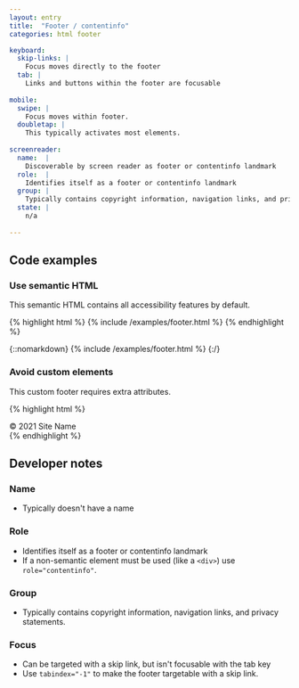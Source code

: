 ```yaml
---
layout: entry
title:  "Footer / contentinfo"
categories: html footer

keyboard:
  skip-links: |
    Focus moves directly to the footer
  tab: |
    Links and buttons within the footer are focusable
    
mobile:
  swipe: |
    Focus moves within footer.
  doubletap: |
    This typically activates most elements.
    
screenreader:
  name:  |
    Discoverable by screen reader as footer or contentinfo landmark
  role:  |
    Identifies itself as a footer or contentinfo landmark
  group: |
    Typically contains copyright information, navigation links, and privacy statements.
  state: |
    n/a
      
---
```


## Code examples

### Use semantic HTML
This semantic HTML contains all accessibility features by default.

{% highlight html %}
{% include /examples/footer.html %}
{% endhighlight %}

{::nomarkdown}
{% include /examples/footer.html %}
{:/}

### Avoid custom elements
This custom footer requires extra attributes.

{% highlight html %}
<div role="contentinfo" tabindex="-1" id="example-footer">
  &copy; 2021 Site Name
</div>
{% endhighlight %}

## Developer notes

### Name
- Typically doesn't have a name

### Role

- Identifies itself as a footer or contentinfo landmark
- If a non-semantic element must be used (like a `<div>`) use `role="contentinfo"`.

### Group

- Typically contains copyright information, navigation links, and privacy statements.

### Focus

- Can be targeted with a skip link, but isn't focusable with the tab key
- Use `tabindex="-1"` to make the footer targetable with a skip link.


